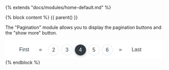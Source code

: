 {% extends "docs/modules/home-default.md" %}

{% block content %}
{{ parent() }}

The "Pagination" module allows you to display the pagination buttons and the "show more" button.

![](./../../assets/images/fronend-pagination-1.png)
{% endblock %}
